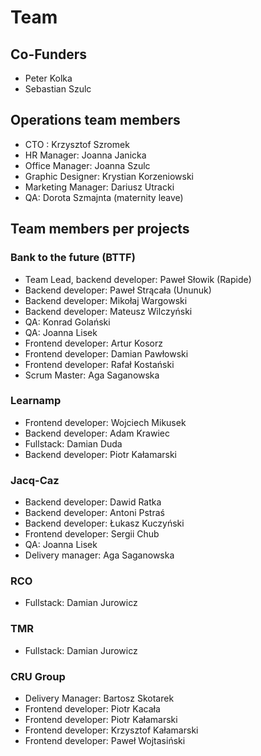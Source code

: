 # Team


## Co-Funders
- Peter Kolka
- Sebastian Szulc


## Operations team members
- CTO : Krzysztof Szromek
- HR Manager: Joanna Janicka
- Office Manager: Joanna Szulc
- Graphic Designer: Krystian Korzeniowski
- Marketing Manager: Dariusz Utracki
- QA: Dorota Szmajnta (maternity leave)

## Team members per projects

### Bank to the future (BTTF)
- Team Lead, backend developer: Paweł Słowik (Rapide) 
- Backend developer: Paweł Strącała (Ununuk)
- Backend developer: Mikołaj Wargowski
- Backend developer: Mateusz Wilczyński
- QA: Konrad Golański
- QA: Joanna Lisek
- Frontend developer: Artur Kosorz
- Frontend developer: Damian Pawłowski
- Frontend developer: Rafał Kostański
- Scrum Master: Aga Saganowska

### Learnamp
- Frontend developer: Wojciech Mikusek
- Backend developer: Adam Krawiec
- Fullstack: Damian Duda
- Backend developer: Piotr Kałamarski

### Jacq-Caz
- Backend developer: Dawid Ratka
- Backend developer: Antoni Pstraś
- Backend developer: Łukasz Kuczyński
- Frontend developer: Sergii Chub
- QA: Joanna Lisek
- Delivery manager: Aga Saganowska

### RCO
- Fullstack: Damian Jurowicz

### TMR
- Fullstack: Damian Jurowicz

### CRU Group
- Delivery Manager: Bartosz Skotarek
- Frontend developer: Piotr Kacała
- Frontend developer: Piotr Kałamarski
- Frontend developer: Krzysztof Kałamarski
- Frontend developer: Paweł Wojtasiński

